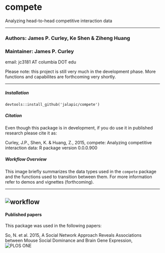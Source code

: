 # compete
Analyzing head-to-head competitive interaction data


-----
### Authors: James P. Curley, Ke Shen & Ziheng Huang
### Maintainer: James P. Curley
email:  jc3181  AT columbia DOT edu

Please note:  this project is still very much in the development phase.  More functions and capabilites are forthcoming very shortly.



-----
##### Installation
```
devtools::install_github('jalapic/compete')
```


##### Citation
Even though this package is in development, if you do use it in published research please cite it as:

Curley, J.P., Shen, K. & Huang, Z.,  2015, compete: Analyzing competitive interaction data: R package version 0.0.0.900


##### Workflow Overview
This image briefly summarizes the data types used in the `compete` package and the functions used to transition between them.  For more information refer to demos and vignettes (forthcoming).

-----
![workflow](https://cloud.githubusercontent.com/assets/7896861/5924485/3034f288-a62a-11e4-906e-14c11fb4f53d.png)
-----


#### Published papers

This package was used in the following papers:

So, N. et al. 2015, A Social Network Approach Reveals Associations between Mouse Social Dominance and Brain Gene Expression,  ![PLOS ONE](http://journals.plos.org/plosone/article?id=10.1371/journal.pone.0134509)

<br>
<br>
